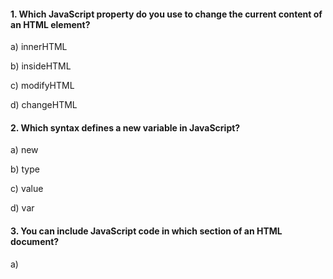 #### 1. Which JavaScript property do you use to change the current content of an HTML element?

a) innerHTML

b) insideHTML

c) modifyHTML

d) changeHTML

#### 2. Which syntax defines a new variable in JavaScript?

a) new

b) type

c) value

d) var

#### 3. You can include JavaScript code in which section of an HTML document?

a) <title>

b) doctype declaration

c) <script>
d) <body>

#### 4. What is the purpose of a variable?

a) stands for data

b) names a sequence of actions

c) invokes actions

d) works only with an alert box

#### 5. What is the following general code syntax most often associated with?
`<script type = "text/javascript"
src = "URL or local address"></script>`

a) variables

b) JavaScript libraries

c) identifiers

d) functions

#### 6. In JavaScript, what is an action, such as a mouse click, that triggers a different action to occur?

a) variable

b) function

c) event

d) routine

#### 7. Which of the following is the correct Javascript code for getting the content of a page element with the ID ‘map’?

a) document.getElementsByTagName(‘map’).innerHTML

b) document.getElementsByClass(‘map’).innerHTML

c) document.getElementById(‘map’).innerHTML

d) document.getElementById(‘map’).value

#### 8. Which of the following is the correct Javascript code for getting the value of a form element with the ID ‘lat’?

a) document.getElementsByTagName(‘lat’).innerHTML

b) document.getElementsByClass(‘lat’).innerHTML

c) document.getElementById(‘lat’).innerHTML

d) document.getElementById(‘lat’).value

#### 9. What does this CSS block do? 

```
section.hero img {
	width: 100%;
	height: auto;
}
```

a) Selects all images inside section(s) with the “hero” class and resizes them based on browser size

b) Selects all images and resizes them based on browser size

c) Selects all images with the “hero” class and resizes them based on browser size

#### 10. What does the max-width property in this CSS block do? 

```
section.hero img {
    max-width: 100%;
    height: auto;
    display: block;
    margin: auto;
}
```

a) Specifies that when resizing, the image should not grow bigger than its original size

b) Specifies that when resizing, the image should not shrink smaller than its original size

#### 11. What does this CSS block do? 

```
@media only screen and (max-width: 500px) {
    img.optional-pic {
        display: none;
    }
}
```

a) Hides the images with the class “optional-pic” when the screen width is greater than 500 pixels

b) Hides the images with the class “optional-pic” when the screen width is less than 500 pixels

#### 12. What HTML standard is used to add Google web fonts to an HTML document? 

a) Javascript

b) CSS

c) SVG
